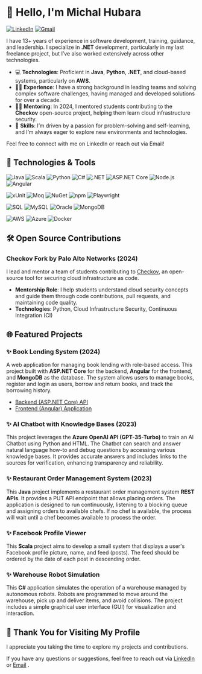 # 👋 Hello, I'm Michal Hubara
[![LinkedIn](https://img.shields.io/badge/LinkedIn-MichalHubara-blue)](https://www.linkedin.com/in/michal-hubara-77a6ab96/)
[![Gmail](https://img.shields.io/badge/Gmail-michalhu91@gmail.com-red)](mailto:michalhu91@gmail.com)

I have 13+ years of experience in software development, training, guidance, and leadership. I specialize in **.NET** development, particularly in my last freelance project, but I’ve also worked extensively across other technologies.

- 💻 **Technologies**: Proficient in **Java**, **Python**, **.NET**, and cloud-based systems, particularly on **AWS**.
- 👨‍💼 **Experience**: I have a strong background in leading teams and solving complex software challenges, having managed and developed solutions for over a decade.
- 👩‍🏫 **Mentoring**: In 2024, I mentored students contributing to the **Checkov** open-source project, helping them learn cloud infrastructure security.
- 🚀 **Skills**: I’m driven by a passion for problem-solving and self-learning, and I’m always eager to explore new environments and technologies.

Feel free to connect with me on LinkedIn or reach out via Email!


## 🔧 Technologies & Tools

![Java](https://img.shields.io/badge/-Java-555555?style=flat&logo=java&logoColor=white)
![Scala](https://img.shields.io/badge/-Scala-555555?style=flat&logo=scala&logoColor=white)
![Python](https://img.shields.io/badge/-Python-555555?style=flat&logo=python&logoColor=white)
![C#](https://img.shields.io/badge/-C%23-555555?style=flat&logo=c-sharp&logoColor=white)
![.NET](https://img.shields.io/badge/-.NET-555555?style=flat&logo=dotnet&logoColor=white)
![ASP.NET Core](https://img.shields.io/badge/-ASP.NET%20Core-555555?style=flat&logo=dotnet&logoColor=white)
![Node.js](https://img.shields.io/badge/-Node.js-555555?style=flat&logo=node.js&logoColor=white)
![Angular](https://img.shields.io/badge/-Angular-555555?style=flat&logo=angular&logoColor=white)

![xUnit](https://img.shields.io/badge/-xUnit-555555?style=flat&logo=.net&logoColor=white)
![Moq](https://img.shields.io/badge/-Moq-555555?style=flat&logo=moq&logoColor=white)
![NuGet](https://img.shields.io/badge/NuGet-555555?style=flat&logo=nuget&logoColor=white)
![npm](https://img.shields.io/badge/-npm-555555?style=flat&logo=npm&logoColor=white)
![Playwright](https://img.shields.io/badge/-Playwright-555555?style=flat&logo=playwright&logoColor=white)

![SQL](https://img.shields.io/badge/-SQL-555555?style=flat&logo=postgresql&logoColor=white)
![MySQL](https://img.shields.io/badge/-MySQL-555555?style=flat&logo=mysql&logoColor=white)
![Oracle](https://img.shields.io/badge/-Oracle-555555?style=flat&logo=oracle&logoColor=white)
![MongoDB](https://img.shields.io/badge/-MongoDB-555555?style=flat&logo=mongodb&logoColor=white)

![AWS](https://img.shields.io/badge/-AWS-555555?style=flat&logo=amazon-aws&logoColor=white)
![Azure](https://img.shields.io/badge/-Azure-555555?style=flat&logo=microsoftazure&logoColor=white) 
![Docker](https://img.shields.io/badge/-Docker-555555?style=flat&logo=docker&logoColor=white)

## 🛠 Open Source Contributions

### Checkov Fork by Palo Alto Networks (2024)
I lead and mentor a team of students contributing to [Checkov](https://github.com/bridgecrewio/checkov), an open-source tool for securing cloud infrastructure as code.

- **Mentorship Role**: I help students understand cloud security concepts and guide them through code contributions, pull requests, and maintaining code quality.
- **Technologies**: Python, Cloud Infrastructure Security, Continuous Integration (CI)

## 🌐 Featured Projects

<!---
### ✨ XML to JSON Converter App (2024)
This application parses XML files containing multiple product data, converts the data into a structured JSON format, and outputs it to a JSON file. It is built using **C#** and leverages **Newtonsoft.Json** for JSON serialization.
--->

### ✨ Book Lending System (2024)
<!---
[![Book Lending System](https://github-readme-stats.vercel.app/api/pin/?username=yourusername&repo=book-lending-system)](https://github.com/yourusername/book-lending-system)
--->
A web application for managing book lending with role-based access.
This project built with **ASP.NET Core** for the backend, **Angular** for the frontend, and **MongoDB** as the database. 
The system allows users to manage books, register and login as users, borrow and return books, and track the borrowing history.
  - [Backend (ASP.NET Core) API](https://webapp-sz2s.onrender.com/)  
  - [Frontend (Angular) Application](https://booklending-ui-iy3f.onrender.com/)

### ✨ AI Chatbot with Knowledge Bases (2023)
<!---
[![ChatGPT](https://github-readme-stats.vercel.app/api/pin/?username=michalhubara&repo=chatgpt)](https://github.com/michalhubara/chatgpt)
--->
This project leverages the **Azure OpenAI API (GPT-35-Turbo)** to train an AI Chatbot using Python and HTML. The Chatbot can search and answer natural language how-to and debug questions by accessing various knowledge bases. It provides accurate answers and includes links to the sources for verification, enhancing transparency and reliability.

### ✨ Restaurant Order Management System (2023)
<!---
[![Restaurant](https://github-readme-stats.vercel.app/api/pin/?username=michalhubara&repo=restserver)](https://github.com/michalhubara/restserver)
--->
This **Java** project implements a restaurant order management system **REST APIs**. It provides a PUT API endpoint that allows placing orders. The application is designed to run continuously, listening to a blocking queue and assigning orders to available chefs. If no chef is available, the process will wait until a chef becomes available to process the order.

### ✨ Facebook Profile Viewer
<!---
[![Facebook](https://github-readme-stats.vercel.app/api/pin/?username=michalhubara&repo=facebook)](https://github.com/michalhubara/facebook)
--->
This **Scala** project aims to develop a small system that displays a user's Facebook profile picture, name, and feed (posts). The feed should be ordered by the date of each post in descending order.

### ✨ Warehouse Robot Simulation
<!---
[![WiseWay](https://github-readme-stats.vercel.app/api/pin/?username=michalhubara&repo=wiseway)](https://github.com/michalhubara/wiseway)
--->
This **C#** application simulates the operation of a warehouse managed by autonomous robots. Robots are programmed to move around the warehouse, pick up and deliver items, and avoid collisions. The project includes a simple graphical user interface (GUI) for visualization and interaction.


## 🎉 Thank You for Visiting My Profile
I appreciate you taking the time to explore my projects and contributions.

If you have any questions or suggestions, feel free to reach out via [LinkedIn](https://www.linkedin.com/in/michal-hubara-77a6ab96/) or [Email](mailto:michalhu91@gmail.com) .

<!---
michalhubara/michalhubara is a ✨ special ✨ repository because its `README.md` (this file) appears on your GitHub profile.
You can click the Preview link to take a look at your changes.
--->
